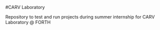 #CARV Laboratory

Repository to test and run projects during summer internship for CARV Laboratory @ FORTH

